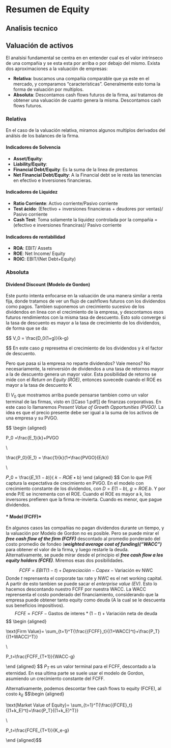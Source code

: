 # Resumen de Equity


## Analisis tecnico 

## Valuación de activos
El analsisi fundamental se centra en en entender cual es el valor intrinseco de una compañia y se esta esta por arriba o por debajo del mismo. Exista dos aproximaciones a la valuación de empresas: 
- **Relativa**:  buscamos una compañía comparable que ya este en el mercado, y comparamos “características”. Generalmente esto toma la forma de valuación por multiplos. 
- **Absoluta**: Descontamos cash flows futuros de la firma, así tratamos de obtener una valuación de cuanto genera la misma. Descontamos cash flows futuros.

### Relativa
En el caso de la valuación relativa, miramos algunos multiplos derivados del análsis de los balances de la firma.

#### Indicadores de Solvencia 
- **Asset/Equity**:
- **Liability/Equity**:
- **Financial Debt/Equity**: Es la suma de la linea de prestamos 
- **Net Financial Debt/Equity**: A la Financial debt se le resta las tenencias en efectivo e Inversiones financieras. 

#### Indicadores de Liquidez
- **Ratio Corriente**: Activo corriente/Pasivo corriente
- **Test ácido**: (Efectivo + inversiones financieras + deudores por ventas)/ Pasivo corriente
- **Cash Test**: Toma solamente la liquidez controlada por la compañia = (efectivo e inversiones financiras)/ Pasivo corriente 


#### Indicadores de rentabilidad
- **ROA**: EBIT/ Assets
- **ROE**: Net Income/ Equity
- **ROIC**: EBIT/(Net Debt+Equity)

### Absoluta
#### Dividend Discount (Modelo de Gordon)
Este punto intenta enfocarse en la valuación de una manera similar a renta fija, donde tratamos de ver un flujo de cashflows futuros con los dividendos como pagos. Tambien suponemos un crecimiento sucesivo de los dividendos en linea con el crecimiento de la empresa, y descontamos esos futuros rendimientos con la misma tasa de descuento. Esto solo converge si la tasa de descuento es mayor a la tasa de crecimiento de los dividendos, de forma que se da:

$$
V_0 = \frac{D_0(1+g)}{k-g}

$$
En este caso $g$ represetna el crecimiento de los dividendos y $k$ el factor de descuento. 

Pero que pasa si la empresa no reparte dividendos? Vale menos? No necesariamente, la reinversión de dividendos a una tasa de retornos  mayor a la de descuento genera un mayor valor.  Esta posibilidad de retorno se mide con el *Return on Equity (ROE)*, entonces suvecede cuando el ROE es mayor a la tasa de descuento K

El $V_0$ que mostramos arriba puede pensarse tambien como un valor terminal de las firmas, visto en [[Caso 1.pdf]] de finanzas corporativas. En este caso lo llamaremos *Present Value of Growth Opportunities (PVGO)*. La idea es que el precio presente debe ser igual a la suma de los activos de una empresa y su PVGO. 

$$
\begin {aligned}

P_0 =\frac{E_1}{k}+PVGO

\\

\frac{P_0}{E_1} = \frac{1}{k}(1+\frac{PVGO}{E/k})

\\

𝑃_0 = \frac{𝐸_1(1 − 𝑏)}{ 𝑘 − 𝑅𝑂𝐸 ∗ b}
\end {aligned}
$$
Con lo que P/E captura la expectativa de crecimiento en PVGO. En el modelo con crecimiento constante de los dividendos, con $D=E(1-b)$, $g=ROE . b$. Y por ende P/E se incrementa con el ROE. Cuando el ROE es mayor a k, los inversores prefieren que la firma re-invierta. Cuando es menor, que pague dividendos.

#### * Model (FCFF)* 
En algunos casos las compañías no pagan dividendos durante un tiempo, y la valuación por Modelo de Gordon no es posible. Pero se puede mirar el ***free cash flow of the firm (FCFF)*** descontado al promedio ponderado del costo promedio de fondeo (***weighted average cost of funding)(“WACC”)*** para obtener el valor de la firma, y luego restarle la deuda. Alternativamente, se puede mirar desde el principio el ***free cash flow a los equity holders (FCFE)***. Miremos esas dos posibilidades. 

$$
FCFF = EBIT (1 -t) + Depreciación − Capex - \text{Variación ev NWC}
$$
Donde $t$ reprensenta el corporate tax rate y $NWC$ es el net working capital.  A partir de esto tambien se puede sacar el *enterprise value (EV)*. Esto lo hacemos descontando nuestro FCFF por nuestra WACC. La WACC reprensenta el costo ponderado del financiamiento, considerando que la empresa puede obtener tanto equity como deuda (A la cual se le descuenta sus beneficios impositivos). 
$$
FCFE = FCFF - \text{Gastos de interes} * (1-t)+\text{Variación neta de deuda} 
$$
$$
\begin {aligned}

\text{Firm Value}= \sum_{t=1}^T{\frac{{FCFF}_t}{(1+WACC)^t}+\frac{P_T}{(1+WACC)^T}}

\\

P_t=\frac{FCFF_{T+1}}{WACC-g}

\end {aligned}
$$
$P_T$ es un valor terminal para el FCFF, descontado a la eternidad. En esa ultima parte se suele usar el modelo de Gordon, asumiendo un crecimiento constante del FCFF.

Alternativamente, podemos descontar free cash flows to equity (FCFE), al costo $k_E$
$$\begin {aligned}

\text{Market Value of Equity}= \sum_{t=1}^T{\frac{{FCFE}_t}{(1+k_E)^t}+\frac{P_T}{(1+k_E)^T}}

\\

P_t=\frac{FCFE_{T+1}}{K_e-g}

\end {aligned}$$
